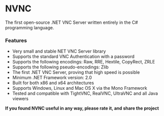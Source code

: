 # NVNC

The first open-source .NET VNC Server written entirely in the C# programming language.

### Features
* Very small and stable NET VNC Server library
* Supports the standard VNC Authentication with a password
* Supports the following encodings: Raw, RRE, Hextile, CopyRect, ZRLE
* Supports the following pseudo-encodings: Zlib
* The first .NET VNC Server, proving that high speed is possible
* Minimum .NET Framework version: 2.0
* Built for both x86 and x64 architectures
* Supports Windows, Linux and Mac OS X via the Mono Framework
* Tested and compatible with TightVNC, RealVNC, UltraVNC and all Java viewers

**If you found NVNC useful in any way, please rate it, and share the project**
